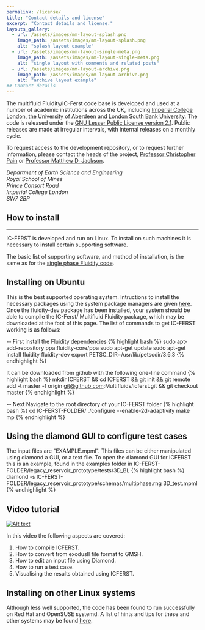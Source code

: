 ```yaml
---
permalink: /license/
title: "Contact details and license"
excerpt: "Contact details and license."
layouts_gallery:
  - url: /assets/images/mm-layout-splash.png
    image_path: /assets/images/mm-layout-splash.png
    alt: "splash layout example"
  - url: /assets/images/mm-layout-single-meta.png
    image_path: /assets/images/mm-layout-single-meta.png
    alt: "single layout with comments and related posts"
  - url: /assets/images/mm-layout-archive.png
    image_path: /assets/images/mm-layout-archive.png
    alt: "archive layout example"
## Contact details
---
```


The multifluid Fluidity/IC-Ferst code base is developed and used at a number of academic institutions across the UK, including <a href="http://www.imperial.ac.uk/">Imperial College London</a>, <a href="the%20University%20of%20Aberdeen">the University of Aberdeen</a> and <a href="http://www.lsbu.ac.uk/">London South Bank University</a>. The code is released under the <a href="http://www.gnu.org/licenses/old-licenses/lgpl-2.1.en.html">GNU Lesser Public License version 2.1</a>. Public releases are made at irregular intervals, with internal releases on a monthly cycle.<br>

To request access to the development repository, or to request further information, please contact the heads of the project, <a href="http://www.imperial.ac.uk/people/c.pain">Professor Christopher Pain</a> or <a href="http://www.imperial.ac.uk/people/m.d.jackson">Professor Matthew D. Jackson</a>.<br>

<address>
Department of Earth Science and Engineering<br>
Royal School of Mines<br>
Prince Consort Road<br>
Imperial College London<br>
SW7 2BP<br>
</address>

 
## How to install
---
<p> IC-FERST is developed and run on Linux. To install on such machines it is necessary to install certain supporting software.</p>


The basic list of supporting software, and method of installation, is the same as for the <a href="http://fluidityproject.github.io">single phase Fluidity code</a>.

<h2> Installing on Ubuntu </h2>

This is the best supported operating system. Intructions to install the necessary packages using the system package managers are given <a href="https://github.com/FluidityProject/fluidity/wiki/FAQ%3A-How-do-I-install-Fluidity-on-Ubuntu-LTS%3F">here</a>. Once the fluidity-dev package has been installed, your system should be able to compile the IC-Ferst/ Multifluid Fluidity package, which may be downloaded at the foot of this page. 
The list of commands to get IC-FERST working is as follows:

-- First install the Fluidity dependencies
{% highlight bash %}
sudo apt-add-repository ppa:fluidity-core/ppa
sudo apt-get update
sudo apt-get install fluidity fluidity-dev
export PETSC_DIR=/usr/lib/petscdir/3.6.3
{% endhighlight %}

It can be downloaded from github with the following one-line command
{% highlight bash %}
mkdir ICFERST && cd ICFERST && git init && git remote add -t  master  -f origin git@github.com:Multifluids/icferst.git && git checkout master
{% endhighlight %}

-- Next Navigate to the root directory of your IC-FERST folder
{% highlight bash %}
cd IC-FERST-FOLDER/
./configure --enable-2d-adaptivity
make mp
{% endhighlight %}

<h2> Using the diamond GUI to configure test cases </h2>
The input files are "EXAMPLE.mpml". This files can be either manipulated using diamond a GUI, or a text file. To open the diamond GUI for ICFERST this is an example, found in the examples folder in IC-FERST-FOLDER/legacy_reservoir_prototype/tests/3D_BL
{% highlight bash %}
diamond -s IC-FERST-FOLDER/legacy_reservoir_prototype/schemas/multiphase.rng 3D_test.mpml
{% endhighlight %}

<h2> Video tutorial </h2>

[![Alt text](https://img.youtube.com/vi/yyI_FN6JtzM/0.jpg)](https://www.youtube.com/watch?v=yyI_FN6JtzM)

In this video the following aspects are covered:
1) How to compile ICFERST. 
2) How to convert from exodusII file format to GMSH.
3) How to edit an input file using Diamond.
4) How to run a test case.
5) Visualising the results obtained using ICFERST.

<h2> Installing on other Linux systems </h2>

Although less well supported, the code has been found to run successfully on Red Hat and OpenSUSE systemd. A list of hints and tips for these and other systems may be found <a href="https://github.com/FluidityProject/fluidity/wiki/FAQs">here</a>.


